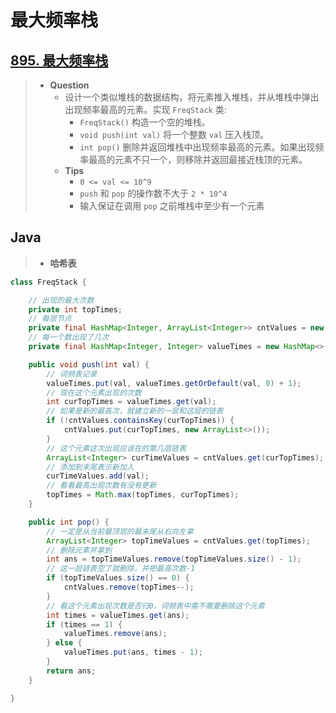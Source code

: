 # 最大频率栈

## [895. 最大频率栈](https://leetcode.cn/problems/maximum-frequency-stack/)

> - **Question**
>   - 设计一个类似堆栈的数据结构，将元素推入堆栈，并从堆栈中弹出出现频率最高的元素。实现 `FreqStack` 类:
>     - `FreqStack()` 构造一个空的堆栈。
>     - `void push(int val)` 将一个整数 `val` 压入栈顶。
>     - `int pop()` 删除并返回堆栈中出现频率最高的元素。如果出现频率最高的元素不只一个，则移除并返回最接近栈顶的元素。
>   - **Tips**
>     - `0 <= val <= 10^9`
>     - `push` 和 `pop` 的操作数不大于 `2 * 10^4`
>     - 输入保证在调用 `pop` 之前堆栈中至少有一个元素

## Java

> - **哈希表**

```java
class FreqStack {

    // 出现的最大次数
    private int topTimes;
    // 每层节点
    private final HashMap<Integer, ArrayList<Integer>> cntValues = new HashMap<>();
    // 每一个数出现了几次
    private final HashMap<Integer, Integer> valueTimes = new HashMap<>();

    public void push(int val) {
        // 词频表记录
        valueTimes.put(val, valueTimes.getOrDefault(val, 0) + 1);
        // 现在这个元素出现的次数
        int curTopTimes = valueTimes.get(val);
        // 如果是新的最高次，就建立新的一层和这层的链表
        if (!cntValues.containsKey(curTopTimes)) {
            cntValues.put(curTopTimes, new ArrayList<>());
        }
        // 这个元素这次出现应该在的第几层链表
        ArrayList<Integer> curTimeValues = cntValues.get(curTopTimes);
        // 添加到末尾表示新加入
        curTimeValues.add(val);
        // 看看最高出现次数有没有更新
        topTimes = Math.max(topTimes, curTopTimes);
    }

    public int pop() {
        // 一定是从当前最顶层的最末尾从右向左拿
        ArrayList<Integer> topTimeValues = cntValues.get(topTimes);
        // 删除元素并拿到
        int ans = topTimeValues.remove(topTimeValues.size() - 1);
        // 这一层链表空了就删除，并把最高次数-1
        if (topTimeValues.size() == 0) {
            cntValues.remove(topTimes--);
        }
        // 看这个元素出现次数是否归0，词频表中需不需要删除这个元素
        int times = valueTimes.get(ans);
        if (times == 1) {
            valueTimes.remove(ans);
        } else {
            valueTimes.put(ans, times - 1);
        }
        return ans;
    }

}
```
